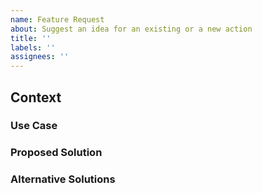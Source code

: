 ```yaml
---
name: Feature Request
about: Suggest an idea for an existing or a new action
title: ''
labels: ''
assignees: ''
---
```


## Context

### Use Case

### Proposed Solution

### Alternative Solutions
